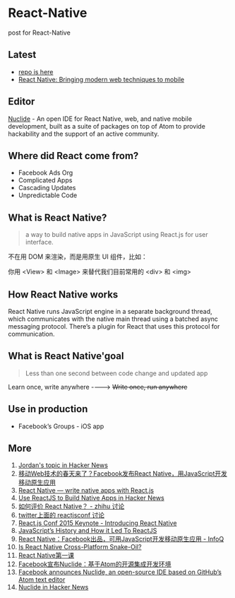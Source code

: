 # React-Native
post for React-Native


## Latest

* [repo is here](https://github.com/facebook/react-native)
* [React Native: Bringing modern web techniques to mobile](https://code.facebook.com/posts/1014532261909640/react-native-bringing-modern-web-techniques-to-mobile/)


## Editor

[Nuclide](http://nuclide.io/) - An open IDE for React Native, web, and native mobile development, built as a suite of packages on top of Atom to provide hackability and the support of an active community.


## Where did React come from?

* Facebook Ads Org
* Complicated Apps
* Cascading Updates
* Unpredictable Code

## What is React Native?

> a way to build native apps in JavaScript using React.js for user interface.

不在用 DOM 来渲染，而是用原生 UI 组件，比如：

你用 &lt;View&gt; 和 &lt;Image&gt; 来替代我们目前常用的 &lt;div&gt; 和 &lt;img&gt;


## How React Native works

React Native runs JavaScript engine in a separate background thread, which communicates with the native main thread using a batched async messaging protocol. There’s a plugin for React that uses this protocol for communication.

## What is React Native'goal

> Less than one second between code change and updated app

Learn once, write anywhere ----> <del> Write once, run anywhere <del>


## Use in production

* Facebook’s Groups - iOS app



## More

1. [Jordan's topic in Hacker News](https://news.ycombinator.com/item?id=8964935)
2. [移动Web技术的春天来了？Facebook发布React Native，用JavaScript开发移动原生应用](http://www.csdn.net/article/2015-01-29/2823762-facebook-announces-react-native)
3. [React Native — write native apps with React.js](http://www.progville.com/javascript/react-native-apps-react-js/)
4. [Use ReactJS to Build Native Apps in Hacker News](https://news.ycombinator.com/item?id=8961551)
5. [如何评价 React Native？ - zhihu 讨论](http://www.zhihu.com/question/27852694)
6. [twitter上面的 reactjsconf 讨论](https://twitter.com/hashtag/reactjsconf?src=hash)
7. [React.js Conf 2015 Keynote - Introducing React Native](https://www.youtube.com/watch?v=KVZ-P-ZI6W4&t=22m24s)
8. [JavaScript’s History and How it Led To ReactJS](http://thenewstack.io/javascripts-history-and-how-it-led-to-reactjs/)
9. [React Native：Facebook出品，可用JavaScript开发移动原生应用 - InfoQ](http://www.infoq.com/cn/news/2015/02/react-native-facebook-javascript)
10. [Is React Native Cross-Platform Snake-Oil?](http://rexstjohn.com/is-react-native-cross-platform-snake-oil/)
11. [React Native第一课](http://www.html-js.com/article/2783)
12. [Facebook宣布Nuclide：基于Atom的开源集成开发环境](http://www.cnbeta.com/articles/381001.htm)
13. [Facebook announces Nuclide, an open-source IDE based on GitHub’s Atom text editor](http://venturebeat.com/2015/03/26/facebook-announces-nuclide-an-open-source-ide-based-on-githubs-atom-text-editor/)
14. [Nuclide in Hacker News](https://news.ycombinator.com/item?id=9273976)